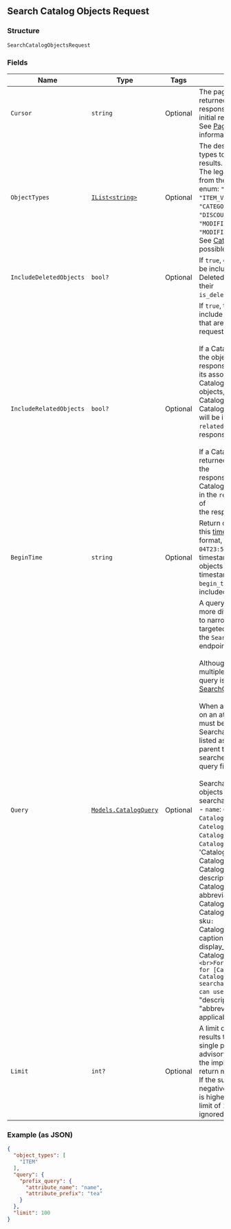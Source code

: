## Search Catalog Objects Request

### Structure

`SearchCatalogObjectsRequest`

### Fields

| Name | Type | Tags | Description |
|  --- | --- | --- | --- |
| `Cursor` | `string` | Optional | The pagination cursor returned in the previous response. Leave unset for an initial request.<br>See [Pagination](https://developer.squareup.com/docs/basics/api101/pagination) for more information. |
| `ObjectTypes` | [`IList<string>`](/doc/models/catalog-object-type.md) | Optional | The desired set of object types to appear in the search results.<br>The legal values are taken from the CatalogObjectType enum: `"ITEM"`, `"ITEM_VARIATION"`, `"CATEGORY"`,<br>`"DISCOUNT"`, `"TAX"`, `"MODIFIER"`, or `"MODIFIER_LIST"`.<br>See [CatalogObjectType](#type-catalogobjecttype) for possible values |
| `IncludeDeletedObjects` | `bool?` | Optional | If `true`, deleted objects will be included in the results. Deleted objects will have their<br>`is_deleted` field set to `true`. |
| `IncludeRelatedObjects` | `bool?` | Optional | If `true`, the response will include additional objects that are related to the<br>requested object, as follows:<br><br>If a CatalogItem is returned in the object field of the response,<br>its associated CatalogCategory, CatalogTax objects,<br>CatalogImage objects and CatalogModifierList objects<br>will be included in the `related_objects` field of the response.<br><br>If a CatalogItemVariation is returned in the object field of the<br>response, its parent CatalogItem will be included in the `related_objects` field of<br>the response. |
| `BeginTime` | `string` | Optional | Return objects modified after this [timestamp](https://developer.squareup.com/docs/build-basics/working-with-dates), in RFC 3339<br>format, e.g., `2016-09-04T23:59:33.123Z`. The timestamp is exclusive - objects with a<br>timestamp equal to `begin_time` will not be included in the response. |
| `Query` | [`Models.CatalogQuery`](/doc/models/catalog-query.md) | Optional | A query composed of one or more different types of filters to narrow the scope of targeted objects when calling the `SearchCatalogObjects` endpoint.<br><br>Although a query can have multiple filters, only one query is allowed per call to [SearchCatalogObjects](#endpoint-Catalog-SearchCatalogObjects).<br><br>When a query filter is based on an attribute, the attribute must be searchable. <br>Searchable attributes are listed as follows, along their parent types that can be searched for with applicable query filters. <br><br>Searchable attribute and objects queryable by searchable attributes ** <br>- `name`:  `CatalogItem`, `CatalogItemVariation`, `CatelogCatogry`, `CatalogTax`, `CatalogDiscount`, `CatalogModifier`, 'CatalogModifierList`, `CatalogItemOption`, `CatalogItemOptionValue` <br>- `description`: `CatalogItem`, `CatalogItemOptionValue` <br>- `abbreviation`: `CatalogItem` <br>- `upc`: `CatalogItemVariation` <br>- `sku`: `CatalogItemVariation` <br>- `caption`: `CatalogImage` <br>- `display_name`: `CatalogItemOption` <br><br>For example, to search for [CatalogItem](#type-CatalogItem) objects by searchable attributes, you can use <br>the `"name"`, `"description"`, or `"abbreviation"` attribute in an applicable query filter. |
| `Limit` | `int?` | Optional | A limit on the number of results to be returned in a single page. The limit is advisory -<br>the implementation may return more or fewer results. If the supplied limit is negative, zero, or<br>is higher than the maximum limit of 1,000, it will be ignored. |

### Example (as JSON)

```json
{
  "object_types": [
    "ITEM"
  ],
  "query": {
    "prefix_query": {
      "attribute_name": "name",
      "attribute_prefix": "tea"
    }
  },
  "limit": 100
}
```

